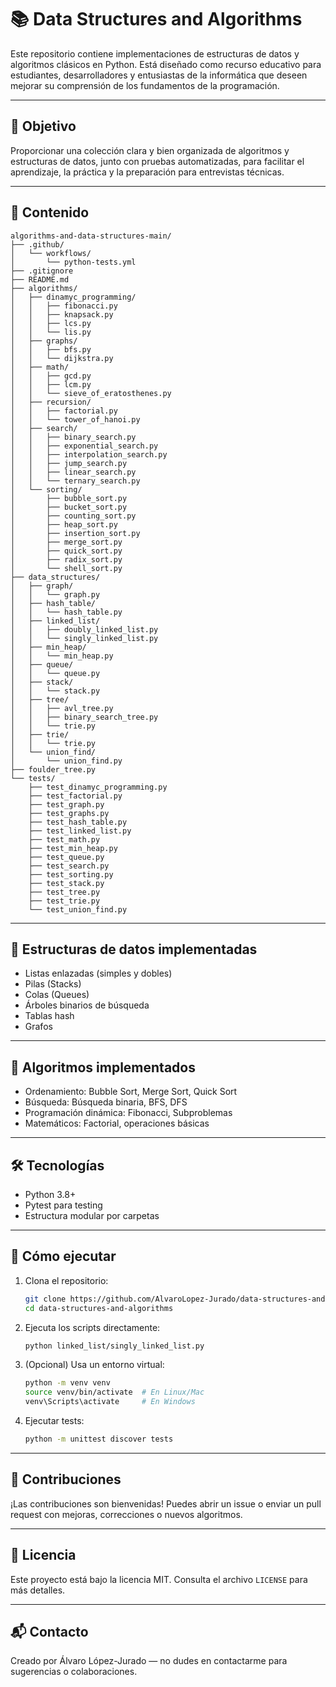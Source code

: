 
# 📚 Data Structures and Algorithms

Este repositorio contiene implementaciones de estructuras de datos y algoritmos clásicos en Python. Está diseñado como recurso educativo para estudiantes, desarrolladores y entusiastas de la informática que deseen mejorar su comprensión de los fundamentos de la programación.

---

## 🎯 Objetivo

Proporcionar una colección clara y bien organizada de algoritmos y estructuras de datos, junto con pruebas automatizadas, para facilitar el aprendizaje, la práctica y la preparación para entrevistas técnicas.

---

## 📂 Contenido
```text
algorithms-and-data-structures-main/
├── .github/
│   └── workflows/
│       └── python-tests.yml
├── .gitignore
├── README.md
├── algorithms/
│   ├── dinamyc_programming/
│   │   ├── fibonacci.py
│   │   ├── knapsack.py
│   │   ├── lcs.py
│   │   └── lis.py
│   ├── graphs/
│   │   ├── bfs.py
│   │   └── dijkstra.py
│   ├── math/
│   │   ├── gcd.py
│   │   ├── lcm.py
│   │   └── sieve_of_eratosthenes.py
│   ├── recursion/
│   │   ├── factorial.py
│   │   └── tower_of_hanoi.py
│   ├── search/
│   │   ├── binary_search.py
│   │   ├── exponential_search.py
│   │   ├── interpolation_search.py
│   │   ├── jump_search.py
│   │   ├── linear_search.py
│   │   └── ternary_search.py
│   └── sorting/
│       ├── bubble_sort.py
│       ├── bucket_sort.py
│       ├── counting_sort.py
│       ├── heap_sort.py
│       ├── insertion_sort.py
│       ├── merge_sort.py
│       ├── quick_sort.py
│       ├── radix_sort.py
│       └── shell_sort.py
├── data_structures/
│   ├── graph/
│   │   └── graph.py
│   ├── hash_table/
│   │   └── hash_table.py
│   ├── linked_list/
│   │   ├── doubly_linked_list.py
│   │   └── singly_linked_list.py
│   ├── min_heap/
│   │   └── min_heap.py
│   ├── queue/
│   │   └── queue.py
│   ├── stack/
│   │   └── stack.py
│   ├── tree/
│   │   ├── avl_tree.py
│   │   ├── binary_search_tree.py
│   │   └── trie.py
│   ├── trie/
│   │   └── trie.py
│   └── union_find/
│       └── union_find.py
├── foulder_tree.py
└── tests/
    ├── test_dinamyc_programming.py
    ├── test_factorial.py
    ├── test_graph.py
    ├── test_graphs.py
    ├── test_hash_table.py
    ├── test_linked_list.py
    ├── test_math.py
    ├── test_min_heap.py
    ├── test_queue.py
    ├── test_search.py
    ├── test_sorting.py
    ├── test_stack.py
    ├── test_tree.py
    ├── test_trie.py
    └── test_union_find.py
```
---

## 🧠 Estructuras de datos implementadas

- Listas enlazadas (simples y dobles)
- Pilas (Stacks)
- Colas (Queues)
- Árboles binarios de búsqueda
- Tablas hash
- Grafos

---

## 📐 Algoritmos implementados

- Ordenamiento: Bubble Sort, Merge Sort, Quick Sort
- Búsqueda: Búsqueda binaria, BFS, DFS
- Programación dinámica: Fibonacci, Subproblemas
- Matemáticos: Factorial, operaciones básicas

---

## 🛠️ Tecnologías

- Python 3.8+
- Pytest para testing
- Estructura modular por carpetas

---

## 🚀 Cómo ejecutar

1. Clona el repositorio:
   ```bash
   git clone https://github.com/AlvaroLopez-Jurado/data-structures-and-algorithms.git
   cd data-structures-and-algorithms
   ```

2. Ejecuta los scripts directamente:
   ```bash
   python linked_list/singly_linked_list.py
   ```

3. (Opcional) Usa un entorno virtual:
   ```bash
   python -m venv venv
   source venv/bin/activate  # En Linux/Mac
   venv\Scripts\activate     # En Windows
   ```

4. Ejecutar tests:
   ```bash
   python -m unittest discover tests
   ```

---

## 🤝 Contribuciones

¡Las contribuciones son bienvenidas! Puedes abrir un issue o enviar un pull request con mejoras, correcciones o nuevos algoritmos.

---

## 📄 Licencia

Este proyecto está bajo la licencia MIT. Consulta el archivo `LICENSE` para más detalles.

---

## 📬 Contacto

Creado por Álvaro López-Jurado — no dudes en contactarme para sugerencias o colaboraciones.
